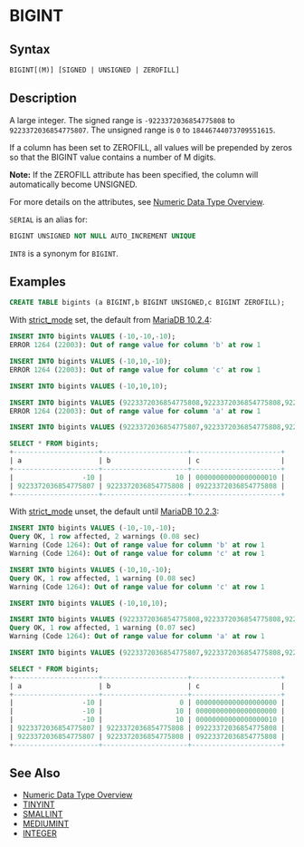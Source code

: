 # BIGINT

## Syntax

```sql
BIGINT[(M)] [SIGNED | UNSIGNED | ZEROFILL]
```

## Description

A large integer. The signed range is `-9223372036854775808` to
`9223372036854775807`. The unsigned range is `0` to
`18446744073709551615`.

If a column has been set to ZEROFILL, all values will be prepended by zeros so that the BIGINT value contains a number of M digits.

<strong>Note:</strong> If the ZEROFILL attribute has been specified, the column will automatically become UNSIGNED.

For more details on the attributes, see [Numeric Data Type Overview](/columns-storage-engines-and-plugins/data-types/data-types-numeric-data-types/numeric-data-type-overview/).

`SERIAL` is an alias for:

```sql
BIGINT UNSIGNED NOT NULL AUTO_INCREMENT UNIQUE
```

`INT8` is a synonym for `BIGINT`.

## Examples

```sql
CREATE TABLE bigints (a BIGINT,b BIGINT UNSIGNED,c BIGINT ZEROFILL);
```

With [strict_mode](/kb/en/sql-mode/#strict-mode) set, the default from [MariaDB 10.2.4](/kb/en/mariadb-1024-release-notes/):

```sql
INSERT INTO bigints VALUES (-10,-10,-10);
ERROR 1264 (22003): Out of range value for column 'b' at row 1

INSERT INTO bigints VALUES (-10,10,-10);
ERROR 1264 (22003): Out of range value for column 'c' at row 1

INSERT INTO bigints VALUES (-10,10,10);

INSERT INTO bigints VALUES (9223372036854775808,9223372036854775808,9223372036854775808);
ERROR 1264 (22003): Out of range value for column 'a' at row 1

INSERT INTO bigints VALUES (9223372036854775807,9223372036854775808,9223372036854775808);

SELECT * FROM bigints;
+---------------------+---------------------+----------------------+
| a                   | b                   | c                    |
+---------------------+---------------------+----------------------+
|                 -10 |                  10 | 00000000000000000010 |
| 9223372036854775807 | 9223372036854775808 | 09223372036854775808 |
+---------------------+---------------------+----------------------+
```

With [strict_mode](/kb/en/sql-mode/#strict-mode) unset, the default until [MariaDB 10.2.3](/kb/en/mariadb-1023-release-notes/):

```sql
INSERT INTO bigints VALUES (-10,-10,-10);
Query OK, 1 row affected, 2 warnings (0.08 sec)
Warning (Code 1264): Out of range value for column 'b' at row 1
Warning (Code 1264): Out of range value for column 'c' at row 1

INSERT INTO bigints VALUES (-10,10,-10);
Query OK, 1 row affected, 1 warning (0.08 sec)
Warning (Code 1264): Out of range value for column 'c' at row 1

INSERT INTO bigints VALUES (-10,10,10);

INSERT INTO bigints VALUES (9223372036854775808,9223372036854775808,9223372036854775808);
Query OK, 1 row affected, 1 warning (0.07 sec)
Warning (Code 1264): Out of range value for column 'a' at row 1

INSERT INTO bigints VALUES (9223372036854775807,9223372036854775808,9223372036854775808);

SELECT * FROM bigints;
+---------------------+---------------------+----------------------+
| a                   | b                   | c                    |
+---------------------+---------------------+----------------------+
|                 -10 |                   0 | 00000000000000000000 |
|                 -10 |                  10 | 00000000000000000000 |
|                 -10 |                  10 | 00000000000000000010 |
| 9223372036854775807 | 9223372036854775808 | 09223372036854775808 |
| 9223372036854775807 | 9223372036854775808 | 09223372036854775808 |
+---------------------+---------------------+----------------------+
```

## See Also

- [Numeric Data Type Overview](/columns-storage-engines-and-plugins/data-types/data-types-numeric-data-types/numeric-data-type-overview/)
- [TINYINT](/columns-storage-engines-and-plugins/data-types/data-types-numeric-data-types/tinyint/)
- [SMALLINT](/columns-storage-engines-and-plugins/data-types/data-types-numeric-data-types/smallint/)
- [MEDIUMINT](/columns-storage-engines-and-plugins/data-types/data-types-numeric-data-types/mediumint/)
- [INTEGER](/columns-storage-engines-and-plugins/data-types/data-types-numeric-data-types/int/)